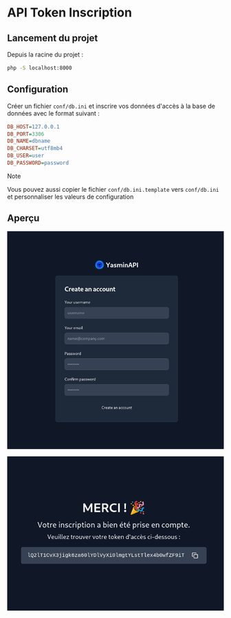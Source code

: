 # API Token Inscription

## Lancement du projet

Depuis la racine du projet :

```bash
php -S localhost:8000
```

## Configuration

Créer un fichier `conf/db.ini` et inscrire vos données d'accès à la base de données avec le format suivant :

```ini
DB_HOST=127.0.0.1
DB_PORT=3306
DB_NAME=dbname
DB_CHARSET=utf8mb4
DB_USER=user
DB_PASSWORD=password
```

> [!NOTE]
> Vous pouvez aussi copier le fichier `conf/db.ini.template` vers `conf/db.ini` et personnaliser les valeurs de configuration

## Aperçu

![Register](./docs/register_form.png)

![Confirm](./docs/confirm.png)
